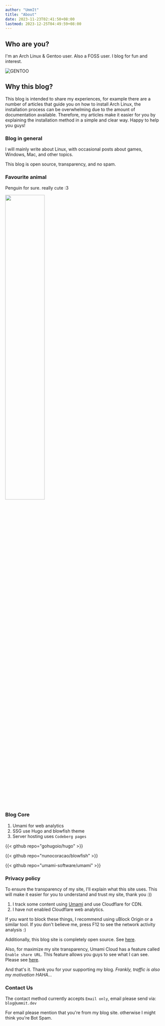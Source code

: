 ```yaml
---
author: "UmmIt"
title: "About"
date: 2023-11-23T02:41:50+08:00
lastmod: 2023-12-25T04:49:59+08:00
---
```


## Who are you?

I'm an Arch Linux & Gentoo user. Also a FOSS user. I blog for fun and interest.

![GENTOO](https://styles.redditmedia.com/t5_2qrnc/styles/communityIcon_hist2hbkf2711.png)

## Why this blog?

This blog is intended to share my experiences, for example there are a number of articles that guide you on how to install Arch Linux, the installation process can be overwhelming due to the amount of documentation available. Therefore, my articles make it easier for you by explaining the installation method in a simple and clear way. Happy to help you guys!

### Blog in general

I will mainly write about Linux, with occasional posts about games, Windows, Mac, and other topics.

This blog is open source, transparency, and no spam.

### Favourite animal

Penguin for sure. really cute :3

<img src="https://imagepng.org/wp-content/uploads/2017/06/pinguim-linux-tux.png" width="50%">

### Blog Core

1. Umami for web analytics
2. SSG use Hugo and blowfish theme
3. Server hosting uses `Codeberg pages`

{{< github repo="gohugoio/hugo" >}}

{{< github repo="nunocoracao/blowfish" >}}

{{< github repo="umami-software/umami" >}}

### Privacy policy

To ensure the transparency of my site, I'll explain what this site uses. This will make it easier for you to understand and trust my site, thank you :))

1. I track some content using [Umami](https://github.com/umami-software/umami) and use Cloudflare for CDN.
2. I have not enabled Cloudflare web analytics.

If you want to block these things, I recommend using uBlock Origin or a similar tool. If you don't believe me, press F12 to see the network activity analysis :)

Additionally, this blog site is completely open source. See [here](https://codeberg.org/UmmIt/Blog).

Also, for maximize my site transparency, Umami Cloud has a feature called `Enable share URL`. This feature allows you guys to see what I can see. Please see [here](https://analytics.eu.umami.is/share/HCL1bUSg0XgAfLOv/UmmIt).

And that's it. Thank you for your supporting my blog. *Frankly, traffic is also my motivation HAHA...*

### Contact Us

The contact method currently accepts `Email only`, email please send via: `blog@ummit.dev`

For email please mention that you're from my blog site. otherwise I might think you're Bot Spam.
